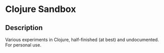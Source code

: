 # Clojure Sandbox

## Description

Various experiments in Clojure, half-finished (at best) and undocumented. For
personal use.
